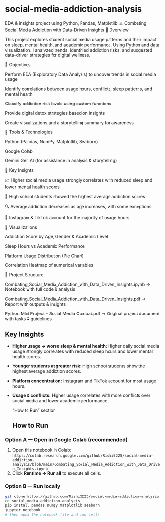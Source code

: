 # social-media-addiction-analysis
EDA &amp; insights project using Python, Pandas, Matplotlib
📊 Combating Social Media Addiction with Data-Driven Insights
🔹 Overview

This project explores student social media usage patterns and their impact on sleep, mental health, and academic performance. Using Python and data visualization, I analyzed trends, identified addiction risks, and suggested data-driven strategies for digital wellness.

🔹 Objectives

Perform EDA (Exploratory Data Analysis) to uncover trends in social media usage

Identify correlations between usage hours, conflicts, sleep patterns, and mental health

Classify addiction risk levels using custom functions

Provide digital detox strategies based on insights

Create visualizations and a storytelling summary for awareness

🔹 Tools & Technologies

Python (Pandas, NumPy, Matplotlib, Seaborn)

Google Colab

Gemini Gen AI (for assistance in analysis & storytelling)

🔹 Key Insights

📈 Higher social media usage strongly correlates with reduced sleep and lower mental health scores

🎯 High school students showed the highest average addiction scores

🔍 Average addiction decreases as age increases, with some exceptions

📱 Instagram & TikTok account for the majority of usage hours

🔹 Visualizations

Addiction Score by Age, Gender & Academic Level

Sleep Hours vs Academic Performance

Platform Usage Distribution (Pie Chart)

Correlation Heatmap of numerical variables

🔹 Project Structure

Combating_Social_Media_Addiction_with_Data_Driven_Insights.ipynb → Notebook with full code & analysis

Combating_Social_Media_Addiction_with_Data_Driven_Insights.pdf → Report with outputs & insights

Python Mini Project - Social Media Combat.pdf → Original project document with tasks & guidelines
## Key Insights
- **Higher usage → worse sleep & mental health:** Higher daily social media usage strongly correlates with reduced sleep hours and lower mental health scores.
- **Younger students at greater risk:** High school students show the highest average addiction scores.
- **Platform concentration:** Instagram and TikTok account for most usage hours.
- **Usage & conflicts:** Higher usage correlates with more conflicts over social media and lower academic performance.

  “How to Run” section
  ## How to Run

### Option A — Open in Google Colab (recommended)
1. Open this notebook in Colab:  
   `https://colab.research.google.com/github/Rishi5225/social-media-addiction-analysis/blob/main/Combating_Social_Media_Addiction_with_Data_Driven_Insights.ipynb`
2. Click **Runtime → Run all** to execute all cells.

### Option B — Run locally
```bash
git clone https://github.com/Rishi5225/social-media-addiction-analysis.git
cd social-media-addiction-analysis
pip install pandas numpy matplotlib seaborn
jupyter notebook
# then open the notebook file and run cells

